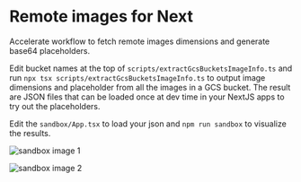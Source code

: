 # Remote images for Next

Accelerate workflow to fetch remote images dimensions and generate base64
placeholders.

Edit bucket names at the top of `scripts/extractGcsBucketsImageInfo.ts` and run
`npx tsx scripts/extractGcsBucketsImageInfo.ts` to output image dimensions and
placeholder from all the images in a GCS bucket. The result are JSON files that
can be loaded once at dev time in your NextJS apps to try out the placeholders.

Edit the `sandbox/App.tsx` to load your json and `npm run sandbox` to visualize
the results.

![sandbox image 1](https://storage.googleapis.com/bierro-repos-assets/remote-images-for-next/sandbox1.png)

![sandbox image 2](https://storage.googleapis.com/bierro-repos-assets/remote-images-for-next/sandbox2.png)
